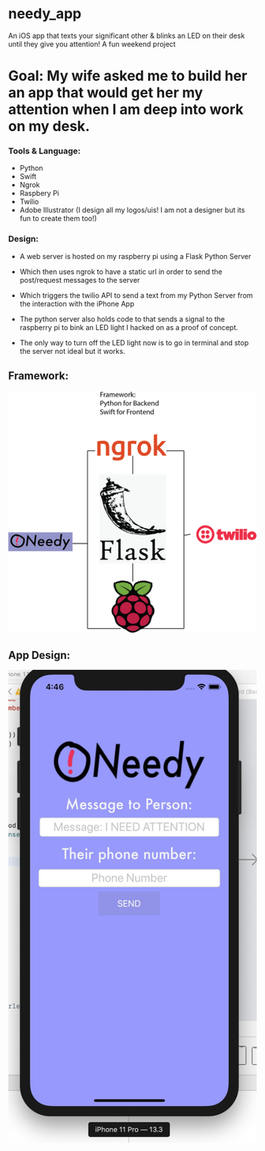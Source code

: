 # needy_app
An iOS app that texts your significant other & blinks an LED on their desk until they give you attention! A fun weekend project 

# Goal: My wife asked me to build her an app that would get her my attention when I am deep into work on my desk. 


### Tools & Language:
* Python
* Swift
* Ngrok
* Raspbery Pi
* Twilio
* Adobe Illustrator (I design all my logos/uis! I am not a designer but its fun to create them too!)

### Design:
* A web server is hosted on my raspberry pi using a Flask Python Server
* Which then uses ngrok to have a static url in order to send the post/request messages to the server
* Which triggers the twilio API to send a text from my Python Server from the interaction with the iPhone App
* The python server also holds code to that sends a signal to the raspberry pi to bink an LED light I hacked on as a proof of concept.

* The only way to turn off the LED light now is to go in terminal and stop the server not ideal but it works.


## Framework: 

![Framework](framework.png)


## App Design: 

![App Design](app.jpeg)

